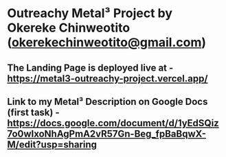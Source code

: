 # Outreachy Metal³ Project by Okereke Chinweotito  (okerekechinweotito@gmail.com)

## The Landing Page is deployed live at - https://metal3-outreachy-project.vercel.app/
## Link to my Metal³ Description on Google Docs (first task) -  https://docs.google.com/document/d/1yEdSQiz7o0wIxoNhAgPmA2vR57Gn-Beg_fpBaBqwX-M/edit?usp=sharing

